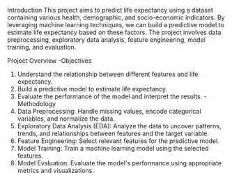 Introduction
This project aims to predict life expectancy using a dataset containing various health, demographic, and socio-economic indicators. By leveraging machine learning techniques, we can build a predictive model to estimate life expectancy based on these factors. The project involves data preprocessing, exploratory data analysis, feature engineering, model training, and evaluation.

Project Overview
-Objectives
1) Understand the relationship between different features and life expectancy.
2) Build a predictive model to estimate life expectancy.
3) Evaluate the performance of the model and interpret the results.
-Methodology
1) Data Preprocessing: Handle missing values, encode categorical variables, and normalize the data.
2) Exploratory Data Analysis (EDA): Analyze the data to uncover patterns, trends, and relationships between features and the target variable.
3) Feature Engineering: Select relevant features for the predictive model.
4) Model Training: Train a machine learning model using the selected features.
5) Model Evaluation: Evaluate the model's performance using appropriate metrics and visualizations.
